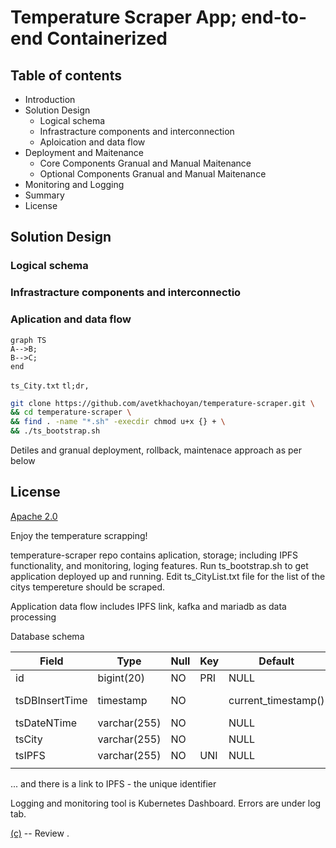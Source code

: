 # Temperature Scraper App; end-to-end Containerized

## Table of contents
- Introduction
- Solution Design
    - Logical schema
    - Infrastracture components and interconnection
    - Aploication and data flow
- Deployment and Maitenance
    - Core Components Granual and Manual Maitenance
    - Optional Components Granual and Manual Maitenance
- Monitoring and Logging 
- Summary
- License

## Solution Design
### Logical schema
### Infrastracture components and interconnectio
### Aplication and data flow


```mermaid
graph TS
A-->B;
B-->C;
end
```

`ts_City.txt`
`tl;dr,`
```bash
git clone https://github.com/avetkhachoyan/temperature-scraper.git \
&& cd temperature-scraper \
&& find . -name "*.sh" -execdir chmod u+x {} + \
&& ./ts_bootstrap.sh
```
Detiles and granual deployment, rollback, maintenace approach as per below



## License
[Apache 2.0](https://www.apache.org/licenses/LICENSE-2.0)

Enjoy the temperature scrapping!



temperature-scraper repo contains aplication, storage; including IPFS functionality, and monitoring, loging features.
Run ts_bootstrap.sh to get application deployed up and running.
Edit ts_CityList.txt file for the list of the citys tempereture should be scraped.

Application data flow includes IPFS link, kafka and mariadb as data processing

Database schema

| Field          | Type         | Null | Key | Default             | Extra                         |
|----------------|--------------|------|-----|---------------------|-------------------------------|
| id             | bigint(20)   | NO   | PRI | NULL                | auto_increment                |
| tsDBInsertTime | timestamp    | NO   |     | current_timestamp() | on update current_timestamp() |
| tsDateNTime    | varchar(255) | NO   |     | NULL                |                               |
| tsCity         | varchar(255) | NO   |     | NULL                |                               |
| tsIPFS         | varchar(255) | NO   | UNI | NULL                |                               |
||

... and there is a link to IPFS - the unique identifier


Logging and monitoring tool is Kubernetes Dashboard. Errors are under log tab.


[(c)](https://khachoyan.com) -- Review .

